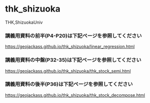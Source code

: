 # thk_shizuoka
THK,ShizuokaUniv

### 講義用資料の前半(P4-P20)は下記ページを参照してください
https://geojackass.github.io/thk_shizuoka/linear_regression.html

### 講義用資料の中盤(P32-35)は下記ページを参照してください
https://geojackass.github.io/thk_shizuoka/thk_stock_semi.html

### 講義用資料の後半(P36)は下記ページを参照してください
https://geojackass.github.io/thk_shizuoka/thk_stock_decompose.html
